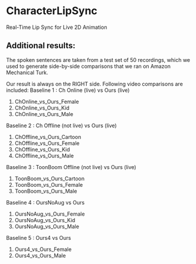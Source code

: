 # CharacterLipSync
Real-Time Lip Sync for Live 2D Animation

## Additional results:

The spoken sentences are taken from a test set of 50 recordings, which we used to generate side-by-side comparisons that we ran on Amazon Mechanical Turk.

Our result is always on the RIGHT side. Following video comparisons are included:
Baseline 1 : Ch Online (live) vs Ours (live)
1. ChOnline_vs_Ours_Female
2. ChOnline_vs_Ours_Kid
3. ChOnline_vs_Ours_Male

Baseline 2 : Ch Offline (not live) vs Ours (live)
1. ChOffline_vs_Ours_Cartoon
2. ChOffline_vs_Ours_Female
3. ChOffline_vs_Ours_Kid
4. ChOffline_vs_Ours_Male

Baseline 3 : ToonBoom Offline (not live) vs Ours (live)
1. ToonBoom_vs_Ours_Cartoon
2. ToonBoom_vs_Ours_Female
3. ToonBoom_vs_Ours_Male

Baseline 4 :  OursNoAug vs Ours
1. OursNoAug_vs_Ours_Female
2. OursNoAug_vs_Ours_Kid
3. OursNoAug_vs_Ours_Male

Baseline 5 : Ours4 vs Ours
1. Ours4_vs_Ours_Female
2. Ours4_vs_Ours_Male
